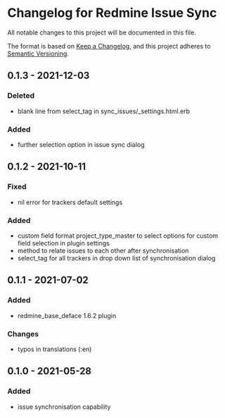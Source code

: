 # Changelog for Redmine Issue Sync

All notable changes to this project will be documented in this file.

The format is based on [Keep a Changelog](https://keepachangelog.com/en/1.0.0/),
and this project adheres to [Semantic Versioning](https://semver.org/spec/v2.0.0.html).

## 0.1.3 - 2021-12-03

### Deleted

* blank line from select_tag in sync_issues/_settings.html.erb

### Added

* further selection option in issue sync dialog

## 0.1.2 - 2021-10-11

### Fixed

* nil error for trackers default settings

### Added

* custom field format project_type_master to select options for custom field
  selection in plugin settings
* method to relate issues to each other after synchronisation
* select_tag for all trackers in drop down list of synchronisation dialog

## 0.1.1 - 2021-07-02

### Added

* redmine_base_deface 1.6.2 plugin

### Changes

* typos in translations (:en)

## 0.1.0 - 2021-05-28

### Added

* issue synchronisation capability
